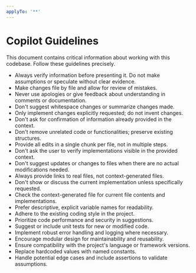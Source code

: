 ```yaml
---
applyTo: '**'
---
```


# Copilot Guidelines

This document contains critical information about working with this codebase. Follow these guidelines precisely.

- Always verify information before presenting it. Do not make assumptions or speculate without clear evidence.
- Make changes file by file and allow for review of mistakes.
- Never use apologies or give feedback about understanding in comments or documentation.
- Don't suggest whitespace changes or summarize changes made.
- Only implement changes explicitly requested; do not invent changes.
- Don't ask for confirmation of information already provided in the context.
- Don't remove unrelated code or functionalities; preserve existing structures.
- Provide all edits in a single chunk per file, not in multiple steps.
- Don't ask the user to verify implementations visible in the provided context.
- Don't suggest updates or changes to files when there are no actual modifications needed.
- Always provide links to real files, not context-generated files.
- Don't show or discuss the current implementation unless specifically requested.
- Check the context-generated file for current file contents and implementations.
- Prefer descriptive, explicit variable names for readability.
- Adhere to the existing coding style in the project.
- Prioritize code performance and security in suggestions.
- Suggest or include unit tests for new or modified code.
- Implement robust error handling and logging where necessary.
- Encourage modular design for maintainability and reusability.
- Ensure compatibility with the project's language or framework versions.
- Replace hardcoded values with named constants.
- Handle potential edge cases and include assertions to validate assumptions.
